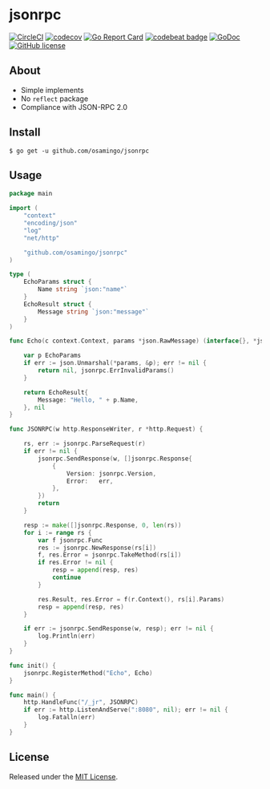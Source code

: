 # jsonrpc

[![CircleCI](https://img.shields.io/circleci/project/osamingo/jsonrpc/master.svg)](https://circleci.com/gh/osamingo/jsonrpc)
[![codecov](https://codecov.io/gh/osamingo/jsonrpc/branch/master/graph/badge.svg)](https://codecov.io/gh/osamingo/jsonrpc)
[![Go Report Card](https://goreportcard.com/badge/osamingo/jsonrpc)](https://goreportcard.com/report/osamingo/jsonrpc)
[![codebeat badge](https://codebeat.co/badges/cbd0290d-200b-4693-80dc-296d9447c35b)](https://codebeat.co/projects/github-com-osamingo-jsonrpc)
[![GoDoc](https://godoc.org/github.com/osamingo/jsonrpc?status.svg)](https://godoc.org/github.com/osamingo/jsonrpc)
[![GitHub license](https://img.shields.io/badge/license-MIT-blue.svg)](https://raw.githubusercontent.com/osamingo/jsonrpc/master/LICENSE)

## About

- Simple implements
- No `reflect` package
- Compliance with JSON-RPC 2.0

## Install

```
$ go get -u github.com/osamingo/jsonrpc
```

## Usage

```go
package main

import (
	"context"
	"encoding/json"
	"log"
	"net/http"

	"github.com/osamingo/jsonrpc"
)

type (
	EchoParams struct {
		Name string `json:"name"`
	}
	EchoResult struct {
		Message string `json:"message"`
	}
)

func Echo(c context.Context, params *json.RawMessage) (interface{}, *jsonrpc.Error) {

	var p EchoParams
	if err := json.Unmarshal(*params, &p); err != nil {
		return nil, jsonrpc.ErrInvalidParams()
	}

	return EchoResult{
		Message: "Hello, " + p.Name,
	}, nil
}

func JSONRPC(w http.ResponseWriter, r *http.Request) {

	rs, err := jsonrpc.ParseRequest(r)
	if err != nil {
		jsonrpc.SendResponse(w, []jsonrpc.Response{
			{
				Version: jsonrpc.Version,
				Error:   err,
			},
		})
		return
	}

	resp := make([]jsonrpc.Response, 0, len(rs))
	for i := range rs {
		var f jsonrpc.Func
		res := jsonrpc.NewResponse(rs[i])
		f, res.Error = jsonrpc.TakeMethod(rs[i])
		if res.Error != nil {
			resp = append(resp, res)
			continue
		}

		res.Result, res.Error = f(r.Context(), rs[i].Params)
		resp = append(resp, res)
	}

	if err := jsonrpc.SendResponse(w, resp); err != nil {
		log.Println(err)
	}
}

func init() {
	jsonrpc.RegisterMethod("Echo", Echo)
}

func main() {
	http.HandleFunc("/_jr", JSONRPC)
	if err := http.ListenAndServe(":8080", nil); err != nil {
		log.Fatalln(err)
	}
}
```

## License

Released under the [MIT License](https://github.com/osamingo/jsonrpc/blob/master/LICENSE).
